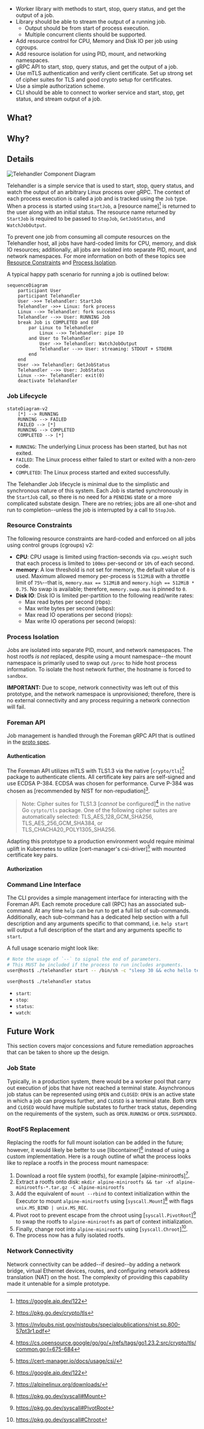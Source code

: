 
- Worker library with methods to start, stop, query status, and get the output of a job.
- Library should be able to stream the output of a running job.
  - Output should be from start of process execution.
  - Multiple concurrent clients should be supported.
- Add resource control for CPU, Memory and Disk IO per job using cgroups.
- Add resource isolation for using PID, mount, and networking namespaces.
- gRPC API to start, stop, query status, and get the output of a job.
- Use mTLS authentication and verify client certificate. Set up strong set of cipher suites for TLS and good crypto setup for certificates.
- Use a simple authorization scheme.
- CLI should be able to connect to worker service and start, stop, get status, and stream output of a job.


## What?

## Why?

## Details

![Telehandler Component Diagram](./c4model.svg)

Telehandler is a simple service that is used to start, stop, query status, and watch the output of an arbitrary Linux process over gRPC.
The context of each process execution is called a job and is tracked using the `Job` type.
When a process is started using `StartJob`, a [resource name][^1] is returned to the user along with an initial status.
The resource name returned by `StartJob` is required to be passed to `StopJob`, `GetJobStatus`, and `WatchJobOutput`.

To prevent one job from consuming all compute resources on the Telehandler host, all jobs have hard-coded limits for CPU, memory, and disk IO resources; additionally, all jobs are isolated into separate PID, mount, and network namespaces. For more information on both of these topics see [Resource Constraints](#resource-constraints) and [Process Isolation](#process-isolation).

A typical happy path scenario for running a job is outlined below:

```mermaid
sequenceDiagram
    participant User
    participant Telehandler
    User ->>+ Telehandler: StartJob
    Telehandler ->>+ Linux: fork process
    Linux -->> Telehandler: fork success
    Telehandler -->> User: RUNNING Job
    break Job is COMPLETED and EOF
        par Linux to Telehandler
            Linux -->> Telehandler: pipe IO
        and User to Telehandler
            User ->> Telehandler: WatchJobOutput
            Telehandler -->> User: streaming: STDOUT + STDERR
        end
    end
    User ->> Telehandler: GetJobStatus
    Telehandler -->> User: JobStatus
    Linux -->>- Telehandler: exit(0)
    deactivate Telehandler
```

[^1]: https://google.aip.dev/122


### Job Lifecycle

```mermaid
stateDiagram-v2
    [*] --> RUNNING
    RUNNING --> FAILED
    FAILED --> [*]
    RUNNING --> COMPLETED
    COMPLETED --> [*]
```

- `RUNNING`: The underlying Linux process has been started, but has not exited.
- `FAILED`: The Linux process either failed to start or exited with a non-zero code.
- `COMPLETED`: The Linux process started and exited successfully.

The Telehandler Job lifecycle is minimal due to the simplistic and synchronous nature of this system. Each Job is started synchronously in the `StartJob` call, so there is no need for a `PENDING` state or a more complicated substate design. There are no retries; jobs are all one-shot and run to completion--unless the job is interrupted by a call to `StopJob`.

### Resource Constraints

The following resource constraints are hard-coded and enforced on all jobs using control groups (cgroups) v2:

- **CPU**: CPU usage is limited using fraction-seconds via `cpu.weight` such that each process is limited to `100ms` per-second or `10%` of each second.
- **memory**: A low threshold is not set for memory, the default value of `0` is used. Maximum allowed memory per-process is `512MiB` with a throttle limit of `75%`--that is, `memory.max == 512MiB` and `memory.high == 512MiB * 0.75`. No swap is available; therefore, `memory.swap.max` is pinned to `0`.
- **Disk IO**: Disk IO is limited per-partition to the following read/write rates:
    - Max read bytes per second (rbps): 
    - Max write bytes per second (wbps): 
    - Max read IO operations per second (riops): 
    - Max write IO operations per second (wiops): 


### Process Isolation

Jobs are isolated into separate PID, mount, and network namespaces. The host rootfs *is not* replaced, despite using a mount namespace--the mount namespace is primarily used to swap out `/proc` to hide host process information. To isolate the host network further, the hostname is forced to `sandbox`.

**IMPORTANT:** Due to scope, network connectivity was left out of this prototype, and the network namespace is unprovisioned; therefore, there is no external connectivity and any process requiring a network connection will fail.

### Foreman API

Job management is handled through the Foreman gRPC API that is outlined in the [proto spec](../proto/drrev/telehandler/foreman/v1alpha1/telehandler.proto).

#### Authentication

The Foreman API utilizes mTLS with TLS1.3 via the native [`crypto/tls`][^9] package to authenticate clients. All certificate key pairs are self-signed and use ECDSA P-384. ECDSA was chosen for performance. Curve P-384 was chosen as [recommended by NIST for non-repudiation][^6].

> Note: Cipher suites for TLS1.3 [_cannot_ be configured][^10] in the native Go `cytpto/tls` package. One of the following cipher suites are automatically selected: TLS_AES_128_GCM_SHA256, TLS_AES_256_GCM_SHA384, or TLS_CHACHA20_POLY1305_SHA256.

Adapting this prototype to a production environment would require minimal uplift in Kubernetes to utilize [cert-manager's csi-driver][^8] with mounted certificate key pairs.


#### Authorization

### Command Line Interface

The CLI provides a simple management interface for interacting with the Foreman API. Each remote procedure call (RPC) has an associated sub-command. At any time `help` can be run to get a full list of sub-commands. Additionally, each sub-command has a dedicated help section with a full description and any arguments specific to that command, i.e. `help start` will output a full description of the start and any arguments specific to `start`.

A full usage scenario might look like:
```bash
# Note the usage of `--` to signal the end of parameters.
# This MUST be included if the process to run includes arguments.
user@host$ ./telehandler start -- /bin/sh -c "sleep 30 && echo hello tele | tee /tmp/greeting"

user@host$ ./telehandler status 
```

- `start`: 
- `stop`:
- `status`:
- `watch`:


## Future Work

This section covers major concessions and future remediation approaches that can be taken to shore up the design.

### Job State

Typically, in a production system, there would be a worker pool that carry out execution of jobs that have not reached a terminal state. Asynchronous job status can be represented using `OPEN` and `CLOSED`: `OPEN` is an active state in which a job can progress further, and `CLOSED` is a terminal state.
Both `OPEN` and `CLOSED` would have multiple substates to further track status, depending on the requirements of the system, such as `OPEN.RUNNING` or `OPEN.SUSPENDED`.

### RootFS Replacement

Replacing the rootfs for full mount isolation can be added in the future; however, it would likely be better to use [libcontainer][^1] instead of using a custom implementation. Here is a rough outline of what the process looks like to replace a rootfs in the process mount namespace:
1. Download a root file system (rootfs), for example [alpine-minirootfs][^2].
2. Extract a rootfs onto disk: `mkdir alpine-minirootfs && tar -xf alpine-minirootfs-*.tar.gz -C alpine-minirootfs`
3. Add the equivalent of `mount --rbind` to context initialization within the Executor to mount `alpine-minirootfs` using [`syscall.Mount`][^3] with flags `unix.MS_BIND | unix.MS_REC`.
4. Pivot root to prevent escape from the chroot using [`syscall.PivotRoot`][^4] to swap the rootfs to `alpine-minirootfs` as part of context initialization.
5. Finally, change root into `alpine-minirootfs` using [`syscall.Chroot`][^5].
6. The process now has a fully isolated rootfs.

### Network Connectivity

Network connectivity can be added--if desired--by adding a network bridge, virtual Ethernet devices, routes, and configuring network address translation (NAT) on the host.
The complexity of providing this capability made it untenable for a simple prototype.

[^1]: https://github.com/opencontainers/runc/tree/main/libcontainer
[^2]: https://alpinelinux.org/downloads/
[^3]: https://pkg.go.dev/syscall#Mount
[^4]: https://pkg.go.dev/syscall#PivotRoot
[^5]: https://pkg.go.dev/syscall#Chroot
[^6]: https://nvlpubs.nist.gov/nistpubs/specialpublications/nist.sp.800-57pt3r1.pdf
[^7]: https://github.com/cloudflare/cfssl
[^8]: https://cert-manager.io/docs/usage/csi/
[^9]: https://pkg.go.dev/crypto/tls
[^10]: https://cs.opensource.google/go/go/+/refs/tags/go1.23.2:src/crypto/tls/common.go;l=675-684